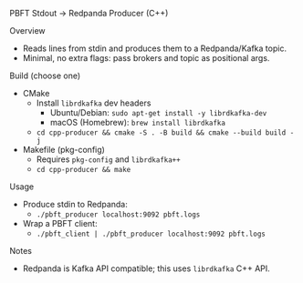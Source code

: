 PBFT Stdout → Redpanda Producer (C++)

Overview
- Reads lines from stdin and produces them to a Redpanda/Kafka topic.
- Minimal, no extra flags: pass brokers and topic as positional args.

Build (choose one)
- CMake
  - Install `librdkafka` dev headers
    - Ubuntu/Debian: `sudo apt-get install -y librdkafka-dev`
    - macOS (Homebrew): `brew install librdkafka`
  - `cd cpp-producer && cmake -S . -B build && cmake --build build -j`
- Makefile (pkg-config)
  - Requires `pkg-config` and `librdkafka++`
  - `cd cpp-producer && make`

Usage
- Produce stdin to Redpanda:
  - `./pbft_producer localhost:9092 pbft.logs`
- Wrap a PBFT client:
  - `./pbft_client | ./pbft_producer localhost:9092 pbft.logs`

Notes
- Redpanda is Kafka API compatible; this uses `librdkafka` C++ API.
